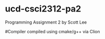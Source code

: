 # ucd-csci2312-pa2

Programming Assignment 2 by Scott Lee

#Compiler
compiled using cmake/g++ via Clion
